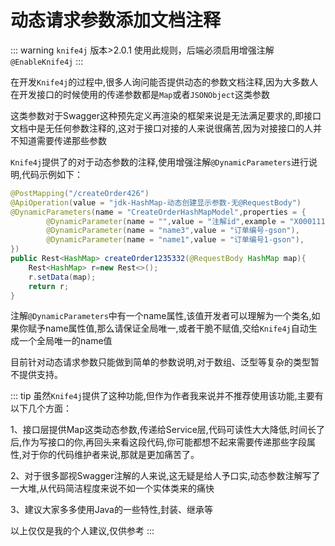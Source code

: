 # 动态请求参数添加文档注释

::: warning
`knife4j` 版本>2.0.1 使用此规则，后端必须启用增强注解`@EnableKnife4j`
:::

在开发`Knife4j`的过程中,很多人询问能否提供动态的参数文档注释,因为大多数人在开发接口的时候使用的传递参数都是`Map`或者`JSONObject`这类参数

这类参数对于Swagger这种预先定义再渲染的框架来说是无法满足要求的,即接口文档中是无任何参数注释的,这对于接口对接的人来说很痛苦,因为对接接口的人并不知道需要传递那些参数

`Knife4j`提供了的对于动态参数的注释,使用增强注解`@DynamicParameters`进行说明,代码示例如下：

```java
@PostMapping("/createOrder426")
@ApiOperation(value = "jdk-HashMap-动态创建显示参数-无@RequestBody")
@DynamicParameters(name = "CreateOrderHashMapModel",properties = {
        @DynamicParameter(name = "",value = "注解id",example = "X000111",required = true,dataTypeClass = Integer.class),
        @DynamicParameter(name = "name3",value = "订单编号-gson"),
        @DynamicParameter(name = "name1",value = "订单编号1-gson"),
})
public Rest<HashMap> createOrder1235332(@RequestBody HashMap map){
    Rest<HashMap> r=new Rest<>();
    r.setData(map);
    return r;
}
```

注解`@DynamicParameters`中有一个name属性,该值开发者可以理解为一个类名,如果你赋予name属性值,那么请保证全局唯一,或者干脆不赋值,交给`Knife4j`自动生成一个全局唯一的name值


目前针对动态请求参数只能做到简单的参数说明,对于数组、泛型等复杂的类型暂不提供支持。

::: tip
虽然`Knife4j`提供了这种功能,但作为作者我来说并不推荐使用该功能,主要有以下几个方面：

1、接口层提供Map这类动态参数,传递给Service层,代码可读性大大降低,时间长了后,作为写接口的你,再回头来看这段代码,你可能都想不起来需要传递那些字段属性,对于你的代码维护者来说,那就是更加痛苦了。

2、对于很多鄙视Swagger注解的人来说,这无疑是给人予口实,动态参数注解写了一大堆,从代码简洁程度来说不如一个实体类来的痛快

3、建议大家多多使用Java的一些特性,封装、继承等

以上仅仅是我的个人建议,仅供参考
:::
 
 
 